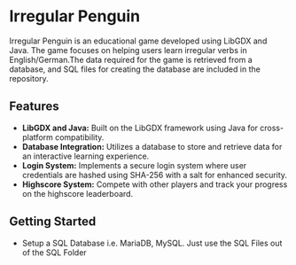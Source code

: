 # Irregular Penguin

Irregular Penguin is an educational game developed using LibGDX and Java. The game focuses on helping users learn irregular verbs in English/German.The data required for the game is retrieved from a database, and SQL files for creating the database are included in the repository.

## Features

- **LibGDX and Java:** Built on the LibGDX framework using Java for cross-platform compatibility.
- **Database Integration:** Utilizes a database to store and retrieve data for an interactive learning experience.
- **Login System:** Implements a secure login system where user credentials are hashed using SHA-256 with a salt for enhanced security.
- **Highscore System:** Compete with other players and track your progress on the highscore leaderboard.

## Getting Started
- Setup a SQL Database i.e. MariaDB, MySQL. Just use the SQL Files out of the SQL Folder
